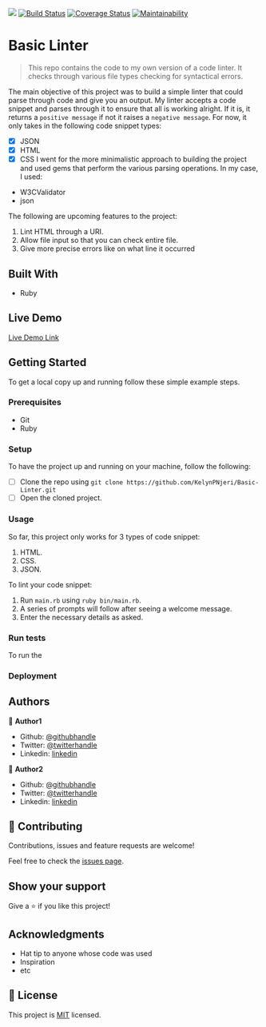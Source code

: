 ![](https://img.shields.io/badge/Microverse-blueviolet)
[![Build Status](https://travis-ci.org/KelynPNjeri/Basic-Linter.svg?branch=ft-lint-css)](https://travis-ci.org/KelynPNjeri/Basic-Linter)
[![Coverage Status](https://coveralls.io/repos/github/KelynPNjeri/Basic-Linter/badge.svg?branch=ft-lint-css)](https://coveralls.io/github/KelynPNjeri/Basic-Linter?branch=ft-lint-css)
[![Maintainability](https://api.codeclimate.com/v1/badges/83c90efb5f834d2cbe6d/maintainability)](https://codeclimate.com/github/KelynPNjeri/Basic-Linter/maintainability)

# Basic Linter

> This repo contains the code to my own version of a code linter. It checks through various file types checking for syntactical errors.

The main objective of this project was to build a simple linter that could parse through code and give you an output. My linter accepts a code snippet and parses through it to ensure that all is working alright. If it is, it returns a `positive message` if not it raises a `negative message`. For now, it only takes in the following code snippet types:
- [x] JSON
- [x] HTML
- [x] CSS
I went for the more minimalistic approach to building the project and used gems that perform the various parsing operations. In my case, I used:
- W3CValidator 
- json

The following are upcoming features to the project:
1. Lint HTML through a URI.
2. Allow file input so that you can check entire file.
3. Give more precise errors like on what line it occurred

## Built With

- Ruby

## Live Demo
[Live Demo Link](https://livedemo.com)


## Getting Started
To get a local copy up and running follow these simple example steps.

### Prerequisites
- Git
- Ruby 

### Setup
To have the project up and running on your machine, follow the following:
- [ ] Clone the repo using `git clone https://github.com/KelynPNjeri/Basic-Linter.git`
- [ ] Open the cloned project.

### Usage
So far, this project only works for 3 types of code snippet:
1. HTML.
2. CSS.
3. JSON.

To lint your code snippet:
1. Run `main.rb` using `ruby bin/main.rb`.
2. A series of prompts will follow after seeing a welcome message.
3. Enter the necessary details as asked.

### Run tests
To run the 

### Deployment



## Authors

👤 **Author1**

- Github: [@githubhandle](https://github.com/githubhandle)
- Twitter: [@twitterhandle](https://twitter.com/twitterhandle)
- Linkedin: [linkedin](https://linkedin.com/linkedinhandle)

👤 **Author2**

- Github: [@githubhandle](https://github.com/githubhandle)
- Twitter: [@twitterhandle](https://twitter.com/twitterhandle)
- Linkedin: [linkedin](https://linkedin.com/linkedinhandle)

## 🤝 Contributing

Contributions, issues and feature requests are welcome!

Feel free to check the [issues page](issues/).

## Show your support

Give a ⭐️ if you like this project!

## Acknowledgments

- Hat tip to anyone whose code was used
- Inspiration
- etc

## 📝 License

This project is [MIT](lic.url) licensed.
